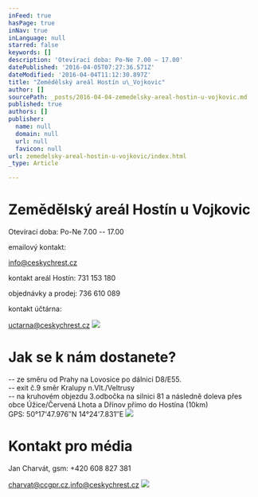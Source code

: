 ```yaml
---
inFeed: true
hasPage: true
inNav: true
inLanguage: null
starred: false
keywords: []
description: 'Otevírací doba: Po-Ne 7.00 – 17.00'
datePublished: '2016-04-05T07:27:36.571Z'
dateModified: '2016-04-04T11:12:30.897Z'
title: "Zemědělský areál Hostín u\_Vojkovic"
author: []
sourcePath: _posts/2016-04-04-zemedelsky-areal-hostin-u-vojkovic.md
published: true
authors: []
publisher:
  name: null
  domain: null
  url: null
  favicon: null
url: zemedelsky-areal-hostin-u-vojkovic/index.html
_type: Article

---
```

# Zemědělský areál Hostín u Vojkovic

Otevírací doba: Po-Ne 7.00 -- 17.00

emailový kontakt:

[info@ceskychrest.cz][0]

kontakt areál Hostín: 731 153 180

objednávky a prodej: 736 610 089

kontakt účtárna:

[uctarna@ceskychrest.cz][1]
![](https://the-grid-user-content.s3-us-west-2.amazonaws.com/af393d92-f24b-4785-a832-fbfb1451cf1b.jpg)

# Jak se k nám dostanete?

-- ze směru od Prahy na Lovosice po dálnici D8/E55\.  
-- exit č.9 směr Kralupy n.Vlt./Veltrusy  
-- na kruhovém objezdu 3.odbočka na silnici 81 a následně doleva přes obce Úžice/Červená Lhota a Dřínov přímo do Hostína (10km)  
GPS: 50°17'47.976″N 14°24'7.831″E
![](https://the-grid-user-content.s3-us-west-2.amazonaws.com/f0a3e26e-0449-4ed6-a0a5-f28eec7e582b.jpg)

# Kontakt pro média

Jan Charvát, gsm: +420 608 827 381

[charvat@ccgpr.cz][2],[info@ceskychrest.cz][3]
![](https://the-grid-user-content.s3-us-west-2.amazonaws.com/69d83c52-e45c-46b2-9403-54ca5bb3fd13.jpg)

[0]: mailto:info@ceskychrest.cz
[1]: mailto:uctarna@ceskychrest.cz
[2]: mailto://charvat@ccgpr.cz "Kontakt pro média"
[3]: mailto://charvat@ceskychrest.cz "Kontakt pro média"